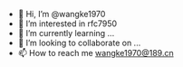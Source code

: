 - 👋 Hi, I’m @wangke1970
- 👀 I’m interested in rfc7950
- 🌱 I’m currently learning ...
- 💞️ I’m looking to collaborate on ...
- 📫 How to reach me wangke1970@189.cn

<!---
wangke1970/wangke1970 is a ✨ special ✨ repository because its `README.md` (this file) appears on your GitHub profile.
You can click the Preview link to take a look at your changes.
--->
